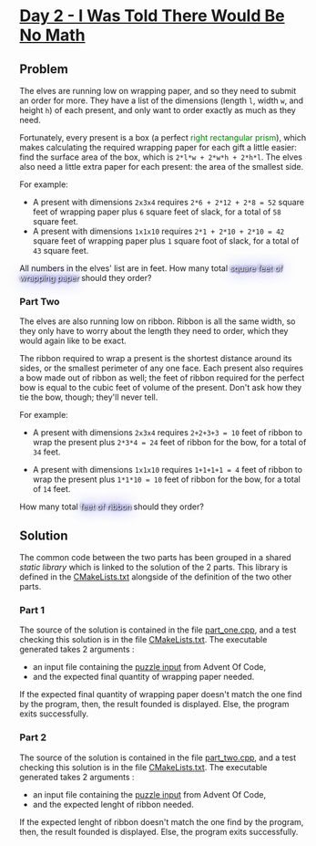 # [Day 2 - I Was Told There Would Be No Math](https://adventofcode.com/2015/day/2)

## Problem

The elves are running low on wrapping paper, and so they need to submit an order for more. They have a list of the dimensions (length `l`, width `w`, and height `h`) of each present, and only want to order exactly as much as they need.

Fortunately, every present is a box (a perfect <span style="color:green">right rectangular prism</span>), which makes calculating the required wrapping paper for each gift a little easier: find the surface area of the box, which is `2*l*w + 2*w*h + 2*h*l`. The elves also need a little extra paper for each present: the area of the smallest side.

For example:

- A present with dimensions `2x3x4` requires `2*6 + 2*12 + 2*8 = 52` square feet of wrapping paper plus `6` square feet of slack, for a total of `58` square feet.
- A present with dimensions `1x1x10` requires `2*1 + 2*10 + 2*10 = 42` square feet of wrapping paper plus `1` square foot of slack, for a total of `43` square feet.

All numbers in the elves' list are in feet. How many total <span style="color:white;text-shadow: 1px 1px 2px black, 0 0 25px blue, 0 0 5px darkblue;">square feet of wrapping paper</span> should they order?
  
### Part Two

The elves are also running low on ribbon. Ribbon is all the same width, so they only have to worry about the length they need to order, which they would again like to be exact.

The ribbon required to wrap a present is the shortest distance around its sides, or the smallest perimeter of any one face. Each present also requires a bow made out of ribbon as well; the feet of ribbon required for the perfect bow is equal to the cubic feet of volume of the present. Don't ask how they tie the bow, though; they'll never tell.

For example:

- A present with dimensions `2x3x4` requires `2+2+3+3 = 10` feet of ribbon to wrap the present plus `2*3*4 = 24` feet of ribbon for the bow, for a total of `34` feet.

- A present with dimensions `1x1x10` requires `1+1+1+1 = 4` feet of ribbon to wrap the present plus `1*1*10 = 10` feet of ribbon for the bow, for a total of `14` feet.

How many total <span style="color:white;text-shadow: 1px 1px 2px black, 0 0 25px blue, 0 0 5px darkblue;">feet of ribbon</span> should they order?

## Solution

The common code between the two parts has been grouped in a shared *static library* which is linked to the solution of the 2 parts. This library is defined in the [CMakeLists.txt](CMakeLists.txt) alongside of the definition of the two other parts.

### Part 1

The source of the solution is contained in the file [part_one.cpp](src/part_one.cpp), and a test checking this solution is in the file [CMakeLists.txt](CMakeLists.txt).
The executable generated takes 2 arguments :
- an input file containing the [puzzle input](res/puzzle_input.txt) from Advent Of Code,
- and the expected final quantity of wrapping paper needed.

If the expected final quantity of wrapping paper doesn't match the one find by the program, then, the result founded is displayed.
Else, the program exits successfully.

### Part 2

The source of the solution is contained in the file [part_two.cpp](src/part_two.cpp), and a test checking this solution is in the file [CMakeLists.txt](CMakeLists.txt).
The executable generated takes 2 arguments :
- an input file containing the [puzzle input](res/puzzle_input.txt) from Advent Of Code,
- and the expected lenght of ribbon needed.

If the expected lenght of ribbon doesn't match the one find by the program, then, the result founded is displayed.
Else, the program exits successfully.
